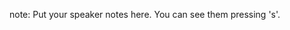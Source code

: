 <script data-quiz>
  quiz = {
     "info": {
     
</script>
note:
    Put your speaker notes here.
    You can see them pressing 's'.
